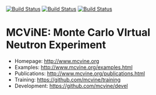 [![Build Status](https://github.com/mcvine/mcvine/workflows/CI/badge.svg)](https://github.com/mcvine/mcvine/actions?query=workflow%3ACI)
[![Build Status](https://codebuild.us-east-1.amazonaws.com/badges?uuid=eyJlbmNyeXB0ZWREYXRhIjoiaXlJQ29MMnVyOXF5ZWxackI3eVJwQWRwSG9pb1pncGd2eExjdGhoaEp4cktEdTIra203OHlLN3V5UkVZbE5pSW55L0lCZGtjWlFCTWJ5S3JsejJpaW44PSIsIml2UGFyYW1ldGVyU3BlYyI6ImsvYnZZUGNFWVM2ZWMwT1IiLCJtYXRlcmlhbFNldFNlcmlhbCI6MX0%3D&branch=master)](https://console.aws.amazon.com/codesuite/codebuild/668650830132/projects/mcvine-core-py3)
[![Build Status](https://travis-ci.com/mcvine/mcvine.svg?branch=master)](https://travis-ci.com/mcvine/mcvine)


# MCViNE: Monte Carlo VIrtual Neutron Experiment

* Homepage: http://www.mcvine.org
* Examples: http://www.mcvine.org/examples.html
* Publications: http://www.mcvine.org/publications.html
* Training: https://github.com/mcvine/training
* Development: https://github.com/mcvine/devel
